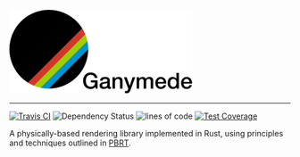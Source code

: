 ![Ganymede](/assets/logo.png?raw=true "Ganymede")

------------

[![Travis CI](https://img.shields.io/travis/com/MichaelByrneAU/Ganymede.svg)](https://travis-ci.com/MichaelByrneAU/Ganymede) ![Dependency Status](https://deps.rs/repo/github/MichaelByrneAU/Ganymede/status.svg) ![lines of code](https://tokei.rs/b1/github/MichaelByrneAU/Ganymede?category=code "Lines of Code")
[![Test Coverage](https://img.shields.io/coveralls/github/MichaelByrneAU/Ganymede.svg)](https://coveralls.io/github/MichaelByrneAU/Ganymede)

A physically-based rendering library implemented in Rust, using principles and techniques outlined in [PBRT](http://www.pbrt.org/ "PBRT").